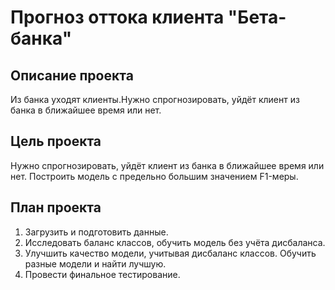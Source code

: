 # Прогноз оттока клиента "Бета-банка"

## Описание проекта
Из банка уходят клиенты.Нужно спрогнозировать, уйдёт клиент из банка в ближайшее время или нет.

## Цель проекта
Нужно спрогнозировать, уйдёт клиент из банка в ближайшее время или нет. 
Построить модель с предельно большим значением F1-меры.
 
## План проекта
1. Загрузить и подготовить данные.
2. Исследовать баланс классов, обучить модель без учёта дисбаланса.
3. Улучшить качество модели, учитывая дисбаланс классов. Обучить разные модели и найти лучшую.
4. Провести финальное тестирование.


